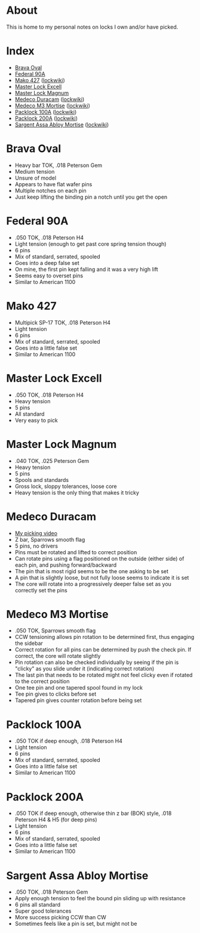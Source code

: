 # About
This is home to my personal notes on locks I own and/or have picked.

# Index
* [Brava Oval](#brava-oval)
* [Federal 90A](#federal-90a)
* [Mako 427](#mako-427) ([lockwiki](https://www.lockwiki.com/index.php/MAKO_427))
* [Master Lock Excell](#master-lock-excell)
* [Master Lock Magnum](#master-lock-magnum)
* [Medeco Duracam](#medeco-duracam) ([lockwiki](https://www.lockwiki.com/index.php/Medeco_Duracam))
* [Medeco M3 Mortise](#medico-m3-mortise) ([lockwiki](https://www.lockwiki.com/index.php/Medeco_M3))
* [Packlock 100A](#paclock-100a) ([lockwiki](https://www.lockwiki.com/index.php/PACLOCK_100A))
* [Packlock 200A](#paclock-200a) ([lockwiki](https://www.lockwiki.com/index.php/PACLOCK_200A))
* [Sargent Assa Abloy Mortise](#sargent-assa-abloy-mortise) ([lockwiki](https://www.lockwiki.com/index.php/Sargent))

# Brava Oval
* Heavy bar TOK, .018 Peterson Gem
* Medium tension
* Unsure of model
* Appears to have flat wafer pins
* Multiple notches on each pin
* Just keep lifting the binding pin a notch until you get the open

# Federal 90A
* .050 TOK, .018 Peterson H4
* Light tension (enough to get past core spring tension though)
* 6 pins
* Mix of standard, serrated, spooled
* Goes into a deep false set
* On mine, the first pin kept falling and it was a very high lift
* Seems easy to overset pins
* Similar to American 1100

# Mako 427
* Multipick SP-17 TOK, .018 Peterson H4
* Light tension
* 6 pins
* Mix of standard, serrated, spooled
* Goes into a little false set
* Similar to American 1100

# Master Lock Excell
* .050 TOK, .018 Peterson H4
* Heavy tension
* 5 pins
* All standard
* Very easy to pick

# Master Lock Magnum
* .040 TOK, .025 Peterson Gem
* Heavy tension
* 5 pins
* Spools and standards
* Gross lock, sloppy tolerances, loose core
* Heavy tension is the only thing that makes it tricky

# Medeco Duracam
* [My picking video](https://youtu.be/23MHaHG4b7k?si=364pB42eWZhKSs5o)
* Z bar, Sparrows smooth flag
* 5 pins, no drivers
* Pins must be rotated and lifted to correct position
* Can rotate pins using a flag positioned on the outside (either side) of each pin, and pushing forward/backward
* The pin that is most rigid seems to be the one asking to be set
* A pin that is slightly loose, but not fully loose seems to indicate it is set
* The core will rotate into a progressively deeper false set as you correctly set the pins

# Medeco M3 Mortise
* .050 TOK, Sparrows smooth flag
* CCW tensioning allows pin rotation to be determined first, thus engaging the sidebar
* Correct rotation for all pins can be determined by push the check pin. If correct, the core will rotate slightly
* Pin rotation can also be checked individually by seeing if the pin is "clicky" as you slide under it (indicating correct rotation)
* The last pin that needs to be rotated might not feel clicky even if rotated to the correct position
* One tee pin and one tapered spool found in my lock
* Tee pin gives to clicks before set
* Tapered pin gives counter rotation before being set

# Packlock 100A
* .050 TOK if deep enough, .018 Peterson H4
* Light tension
* 6 pins
* Mix of standard, serrated, spooled
* Goes into a little false set
* Similar to American 1100

# Packlock 200A
* .050 TOK if deep enough, otherwise thin z bar (BOK) style, .018 Peterson H4 & H5 (for deep pins)
* Light tension
* 6 pins
* Mix of standard, serrated, spooled
* Goes into a little false set
* Similar to American 1100

# Sargent Assa Abloy Mortise
* .050 TOK, .018 Peterson Gem
* Apply enough tension to feel the bound pin sliding up with resistance
* 6 pins all standard
* Super good tolerances
* More success picking CCW than CW
* Sometimes feels like a pin is set, but might not be

  
